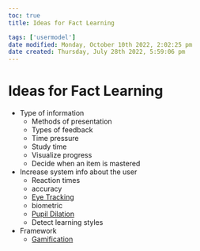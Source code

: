 ```yaml
---
toc: true
title: Ideas for Fact Learning

tags: ['usermodel']
date modified: Monday, October 10th 2022, 2:02:25 pm
date created: Thursday, July 28th 2022, 5:59:06 pm
---
```


# Ideas for Fact Learning
- Type of information
	- Methods of presentation
	- Types of feedback
	- Time pressure
	- Study time
	- Visualize progress
	- Decide when an item is mastered
- Increase system info about the user
	- Reaction times
	- accuracy
	- [Eye Tracking](Eye%20Tracking.md)
	- biometric
	- [Pupil Dilation](Pupil%20Dilation.md)
	- Detect learning styles
- Framework
	- [Gamification](Gamification.md)



